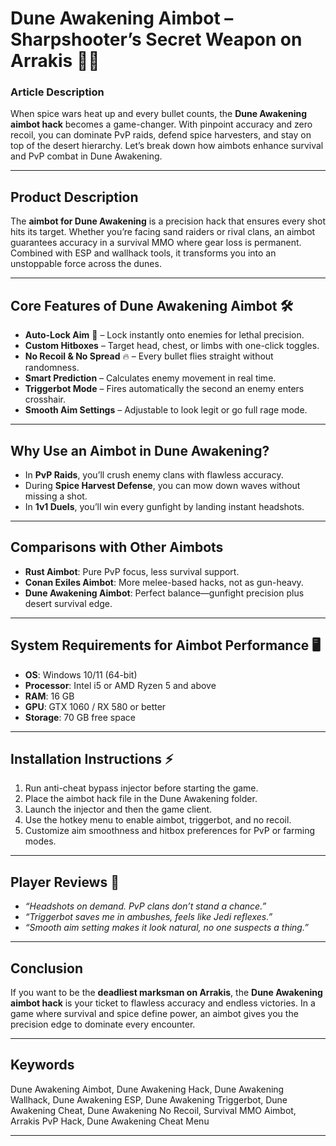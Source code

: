 # Dune Awakening Aimbot – Sharpshooter’s Secret Weapon on Arrakis 🎯🔥

### Article Description

When spice wars heat up and every bullet counts, the **Dune Awakening aimbot hack** becomes a game-changer. With pinpoint accuracy and zero recoil, you can dominate PvP raids, defend spice harvesters, and stay on top of the desert hierarchy. Let’s break down how aimbots enhance survival and PvP combat in Dune Awakening.


---

## Product Description

The **aimbot for Dune Awakening** is a precision hack that ensures every shot hits its target. Whether you’re facing sand raiders or rival clans, an aimbot guarantees accuracy in a survival MMO where gear loss is permanent. Combined with ESP and wallhack tools, it transforms you into an unstoppable force across the dunes.

---

## Core Features of Dune Awakening Aimbot 🛠️

* **Auto-Lock Aim** 🎯 – Lock instantly onto enemies for lethal precision.
* **Custom Hitboxes** – Target head, chest, or limbs with one-click toggles.
* **No Recoil & No Spread** 🔥 – Every bullet flies straight without randomness.
* **Smart Prediction** – Calculates enemy movement in real time.
* **Triggerbot Mode** – Fires automatically the second an enemy enters crosshair.
* **Smooth Aim Settings** – Adjustable to look legit or go full rage mode.

---

## Why Use an Aimbot in Dune Awakening?

* In **PvP Raids**, you’ll crush enemy clans with flawless accuracy.
* During **Spice Harvest Defense**, you can mow down waves without missing a shot.
* In **1v1 Duels**, you’ll win every gunfight by landing instant headshots.

---

## Comparisons with Other Aimbots

* **Rust Aimbot**: Pure PvP focus, less survival support.
* **Conan Exiles Aimbot**: More melee-based hacks, not as gun-heavy.
* **Dune Awakening Aimbot**: Perfect balance—gunfight precision plus desert survival edge.

---

## System Requirements for Aimbot Performance 🖥️

* **OS**: Windows 10/11 (64-bit)
* **Processor**: Intel i5 or AMD Ryzen 5 and above
* **RAM**: 16 GB
* **GPU**: GTX 1060 / RX 580 or better
* **Storage**: 70 GB free space

---

## Installation Instructions ⚡

1. Run anti-cheat bypass injector before starting the game.
2. Place the aimbot hack file in the Dune Awakening folder.
3. Launch the injector and then the game client.
4. Use the hotkey menu to enable aimbot, triggerbot, and no recoil.
5. Customize aim smoothness and hitbox preferences for PvP or farming modes.

---

## Player Reviews 💬

* *“Headshots on demand. PvP clans don’t stand a chance.”*
* *“Triggerbot saves me in ambushes, feels like Jedi reflexes.”*
* *“Smooth aim setting makes it look natural, no one suspects a thing.”*

---

## Conclusion

If you want to be the **deadliest marksman on Arrakis**, the **Dune Awakening aimbot hack** is your ticket to flawless accuracy and endless victories. In a game where survival and spice define power, an aimbot gives you the precision edge to dominate every encounter.

---

## Keywords

Dune Awakening Aimbot, Dune Awakening Hack, Dune Awakening Wallhack, Dune Awakening ESP, Dune Awakening Triggerbot, Dune Awakening Cheat, Dune Awakening No Recoil, Survival MMO Aimbot, Arrakis PvP Hack, Dune Awakening Cheat Menu

---
